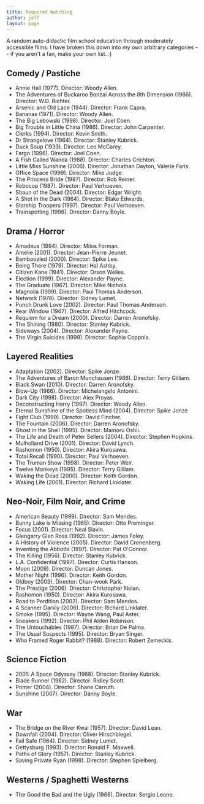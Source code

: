 ```yaml
---
title: Required Watching
author: jeff
layout: page
---
```


A random auto-didactic film school education through moderately accessible films. I have broken this down into my own arbitrary categories -- if you aren't a fan, make your own list. :)

## Comedy / Pastiche

 * Annie Hall (1977). Director: Woody Allen.
 * The Adventures of Buckaroo Bonzai Across the 8th Dimension (1986). Director: W.D. Richter.
 * Arsenic and Old Lace (1944). Director: Frank Capra.
 * Bananas (1971). Director: Woody Allen.
 * The Big Lebowski (1998). Director: Joel Coen.
 * Big Trouble in Little China (1986). Director: John Carpenter. 
 * Clerks (1994). Director: Kevin Smith.
 * Dr Strangelove (1964). Director: Stanley Kubrick.
 * Duck Soup (1933). Director: Leo McCarey.
 * Fargo (1996). Director: Joel Coen.
 * A Fish Called Wanda (1988). Director: Charles Crichton.
 * Little Miss Sunshine (2006). Director: Jonathan Dayton, Valerie Faris.
 * Office Space (1999). Director: Mike Judge.
 * The Princess Bride (1987). Director: Rob Reiner.
 * Robocop (1987). Director: Paul Verhoeven.
 * Shaun of the Dead (2004). Director: Edgar Wright.
 * A Shot in the Dark (1964). Director: Blake Edwards.
 * Starship Troopers (1997). Director: Paul Verhoeven.
 * Trainspotting (1996). Director: Danny Boyle.

## Drama / Horror

 * Amadeus (1994). Director: Milos Forman.
 * Amelie (2001). Director: Jean-Pierre Jeunet.
 * Bamboozled (2000). Director: Spike Lee.
 * Being There (1979). Director: Hal Ashby.
 * Citizen Kane (1941). Director: Orson Welles.
 * Election (1999). Director: Alexander Payne.
 * The Graduate (1967). Director: Mike Nichols.
 * Magnolia (1999). Director: Paul Thomas Anderson.
 * Network (1976). Director: Sidney Lumet.
 * Punch Drunk Love (2002). Director: Paul Thomas Anderson.
 * Rear Window (1967). Director: Alfred Hitchcock.
 * Requiem for a Dream (2000). Director: Darren Aronofsky.
 * The Shining (1980). Director: Stanley Kubrick.
 * Sideways (2004). Director: Alexander Payne.
 * The Virgin Suicides (1999). Director: Sophia Coppola.

## Layered Realities

 * Adaptation (2002). Director: Spike Jonze.
 * The Adventures of Baron Munchausen (1988). Director: Terry Gilliam.
 * Black Swan (2010). Director: Darren Aronofsky.
 * Blow-Up (1966). Director: Michelangelo Antonini.
 * Dark City (1998). Director: Alex Proyas.
 * Deconstructing Harry (1997). Director: Woody Allen.
 * Eternal Sunshine of the Spotless Mind (2004). Director: Spike Jonze
 * Fight Club (1999). Director: David Fincher.
 * The Fountain (2006). Director: Darren Aronofsky.
 * Ghost in the Shell (1995). Director: Mamoru Oshii.
 * The Life and Death of Peter Sellers (2004). Director: Stephen Hopkins.
 * Mulholland Drive (2001). Director: David Lynch.
 * Rashomon (1950). Director: Akira Kurosawa.
 * Total Recall (1990). Director: Paul Verhoeven.
 * The Truman Show (1998). Director: Peter Weir.
 * Twelve Monkeys (1995). Director: Terry Gilliam.
 * Waking the Dead (2000). Director: Keith Gordon.
 * Waking Life (2001). Director: Richard Linklater.

## Neo-Noir, Film Noir, and Crime

 * American Beauty (1999). Director: Sam Mendes.
 * Bunny Lake is Missing (1965). Director: Otto Preminger.
 * Focus (2001). Director: Neal Slavin.
 * Glengarry Glen Ross (1992). Director: James Foley.
 * A History of Violence (2005). Director: David Cronenberg.
 * Inventing the Abbotts (1997). Director: Pat O'Connor.
 * The Killing (1956). Director: Stanley Kubrick.
 * L.A. Confidential (1997). Director: Curtis Hanson.
 * Moon (2009). Director: Duncan Jones.
 * Mother Night (1996). Director: Keith Gordon.
 * Oldboy (2003). Director: Chan-wook Park.
 * The Prestige (2006). Director: Christopher Nolan.
 * Rashomon (1950). Director: Akira Kurosawa.
 * Road to Perdition (2002). Director: Sam Mendes.
 * A Scanner Darkly (2006). Director: Richard Linklater.
 * Smoke (1995). Director: Wayne Wang, Paul Aster.
 * Sneakers (1992). Director: Phil Alden Robinson.
 * The Untouchables (1987). Director: Brian De Palma.
 * The Usual Suspects (1995). Director: Bryan Singer.
 * Who Framed Roger Rabbit? (1988). Director: Robert Zemeckis.

## Science Fiction

 * 2001: A Space Odyssey (1968). Director: Stanley Kubrick.
 * Blade Runner (1982). Director: Ridley Scott.
 * Primer (2004). Director: Shane Carruth.
 * Sunshine (2007). Director: Danny Boyle.

## War

 * The Bridge on the River Kwai (1957). Director: David Lean.
 * Downfall (2004). Director: Oliver Hirschbiegel.
 * Fail Safe (1964). Director: Sidney Lumet.
 * Gettysburg (1993). Director: Ronald F. Maxwell.
 * Paths of Glory (1957). Director: Stanley Kubrick.
 * Saving Private Ryan (1998). Director: Stephen Spielberg.

## Westerns / Spaghetti Westerns

 * The Good the Bad and the Ugly (1966). Director: Sergio Leone.
